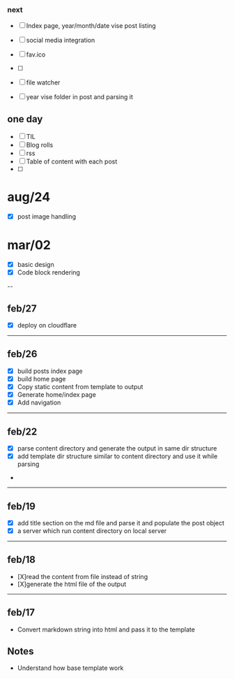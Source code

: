 
 

### next
- [ ] Index page, year/month/date vise post listing 
- [ ] social media integration
- [ ] fav.ico
- [ ] 
- [ ] file watcher
- [ ] year vise folder in post and parsing it



## one day
- [ ] TIL
- [ ] Blog rolls
- [ ] rss
- [ ] Table of content with each post
- [ ]

# aug/24
- [X] post image handling 

# mar/02
- [x] basic design
- [x] Code block rendering

-- 
## feb/27
- [X] deploy on cloudflare 

---

## feb/26
- [X] build posts index page
- [X] build home page 
- [X] Copy static content from template to output
- [X] Generate home/index page
- [X] Add navigation 

-----
## feb/22
- [X] parse content directory and generate the output in same dir structure
- [X] add template dir structure similar to content directory and use it while parsing
- 
-----
## feb/19
- [X] add title section on the md file and parse it and populate the post object
- [X] a server which run content directory on local server

------

## feb/18
- [X]read the content from file instead of string 
- [X]generate the html file of the output

----- 

## feb/17
- Convert markdown string into html and pass it to the template

## Notes
- Understand how base template work